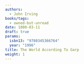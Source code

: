 ```yaml
---
authors:
  - John Irving
books/tags:
  - owned-but-unread
date: 1800-03-11
draft: true
params:
  isbn13: "9780345366764"
  year: "1996"
title: The World According To Garp
weight: 1
---
```


<!--more-->
